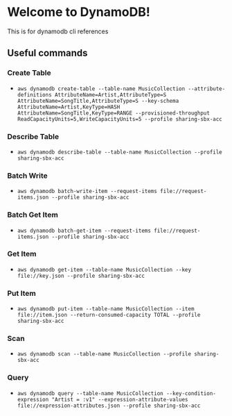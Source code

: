 # Welcome to DynamoDB!

This is for dynamodb cli references

## Useful commands

### Create Table
- `aws dynamodb create-table --table-name MusicCollection --attribute-definitions AttributeName=Artist,AttributeType=S AttributeName=SongTitle,AttributeType=S --key-schema AttributeName=Artist,KeyType=HASH AttributeName=SongTitle,KeyType=RANGE --provisioned-throughput ReadCapacityUnits=5,WriteCapacityUnits=5 --profile sharing-sbx-acc`

### Describe Table
- `aws dynamodb describe-table --table-name MusicCollection --profile sharing-sbx-acc`

### Batch Write
- `aws dynamodb batch-write-item --request-items file://request-items.json --profile sharing-sbx-acc`

### Batch Get Item
- `aws dynamodb batch-get-item --request-items file://request-items.json --profile sharing-sbx-acc`

### Get Item
- `aws dynamodb get-item --table-name MusicCollection --key file://key.json --profile sharing-sbx-acc`

### Put Item
- `aws dynamodb put-item --table-name MusicCollection --item file://item.json --return-consumed-capacity TOTAL --profile sharing-sbx-acc`

### Scan
- `aws dynamodb scan --table-name MusicCollection --profile sharing-sbx-acc`

### Query
- `aws dynamodb query --table-name MusicCollection --key-condition-expression "Artist = :v1" --expression-attribute-values file://expression-attributes.json --profile sharing-sbx-acc`
